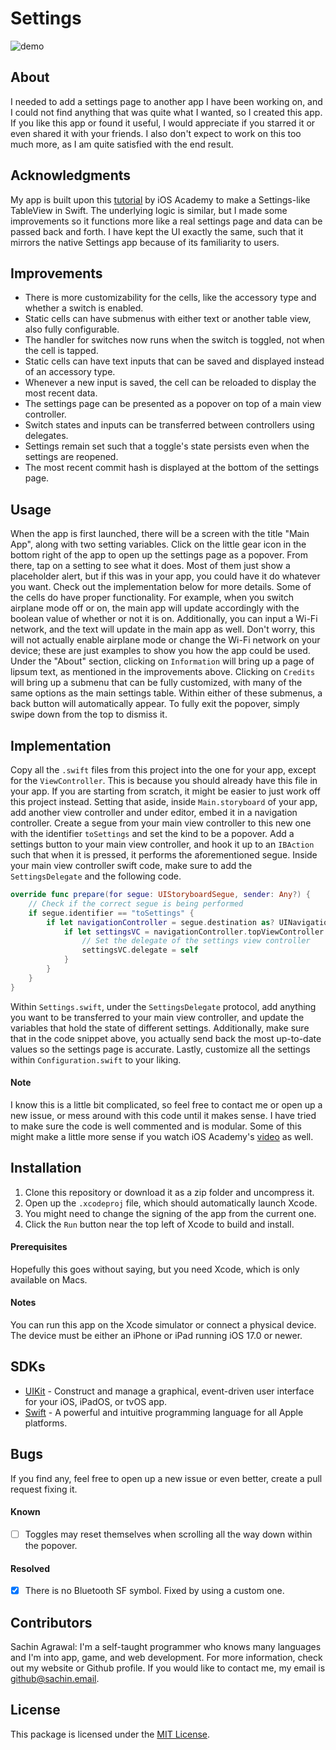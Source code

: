 # Settings

![demo](demo.gif)

## About
I needed to add a settings page to another app I have been working on, and I could not find anything that was quite what I wanted, so I created this app. If you like this app or found it useful, I would appreciate if you starred it or even shared it with your friends. I also don't expect to work on this too much more, as I am quite satisfied with the end result.

## Acknowledgments
My app is built upon this [tutorial](https://www.youtube.com/watch?v=2FigkAlz1Bg) by iOS Academy to make a Settings-like TableView in Swift. The underlying logic is similar, but I made some improvements so it functions more like a real settings page and data can be passed back and forth. I have kept the UI exactly the same, such that it mirrors the native Settings app because of its familiarity to users.

## Improvements
* There is more customizability for the cells, like the accessory type and whether a switch is enabled.
* Static cells can have submenus with either text or another table view, also fully configurable.
* The handler for switches now runs when the switch is toggled, not when the cell is tapped.
* Static cells can have text inputs that can be saved and displayed instead of an accessory type.
* Whenever a new input is saved, the cell can be reloaded to display the most recent data.
* The settings page can be presented as a popover on top of a main view controller.
* Switch states and inputs can be transferred between controllers using delegates.
* Settings remain set such that a toggle's state persists even when the settings are reopened.
* The most recent commit hash is displayed at the bottom of the settings page.

## Usage
When the app is first launched, there will be a screen with the title "Main App", along with two setting variables. Click on the little gear icon in the bottom right of the app to open up the settings page as a popover. From there, tap on a setting to see what it does. Most of them just show a placeholder alert, but if this was in your app, you could have it do whatever you want. Check out the implementation below for more details. Some of the cells do have proper functionality. For example, when you switch airplane mode off or on, the main app will update accordingly with the boolean value of whether or not it is on. Additionally, you can input a Wi-Fi network, and the text will update in the main app as well. Don't worry, this will not actually enable airplane mode or change the Wi-Fi network on your device; these are just examples to show you how the app could be used. Under the "About" section, clicking on `Information` will bring up a page of lipsum text, as mentioned in the improvements above. Clicking on `Credits` will bring up a submenu that can be fully customized, with many of the same options as the main settings table. Within either of these submenus, a back button will automatically appear. To fully exit the popover, simply swipe down from the top to dismiss it.

## Implementation
Copy all the `.swift` files from this project into the one for your app, except for the `ViewController`. This is because you should already have this file in your app. If you are starting from scratch, it might be easier to just work off this project instead. Setting that aside, inside `Main.storyboard` of your app, add another view controller and under editor, embed it in a navigation controller. Create a segue from your main view controller to this new one with the identifier `toSettings` and set the kind to be a popover. Add a settings button to your main view controller, and hook it up to an `IBAction` such that when it is pressed, it performs the aforementioned segue. Inside your main view controller swift code, make sure to add the `SettingsDelegate` and the following code.

```swift
override func prepare(for segue: UIStoryboardSegue, sender: Any?) {
    // Check if the correct segue is being performed
    if segue.identifier == "toSettings" {
        if let navigationController = segue.destination as? UINavigationController {
            if let settingsVC = navigationController.topViewController as? SettingsViewController {
                // Set the delegate of the settings view controller
                settingsVC.delegate = self
            }
        }
    }
}
```

Within `Settings.swift`, under the `SettingsDelegate` protocol, add anything you want to be transferred to your main view controller, and update the variables that hold the state of different settings. Additionally, make sure that in the code snippet above, you actually send back the most up-to-date values so the settings page is accurate. Lastly, customize all the settings within `Configuration.swift` to your liking. 

#### Note
I know this is a little bit complicated, so feel free to contact me or open up a new issue, or mess around with this code until it makes sense. I have tried to make sure the code is well commented and is modular. Some of this might make a little more sense if you watch iOS Academy's [video](https://www.youtube.com/watch?v=2FigkAlz1Bg) as well.

## Installation
1. Clone this repository or download it as a zip folder and uncompress it.
2. Open up the `.xcodeproj` file, which should automatically launch Xcode.
3. You might need to change the signing of the app from the current one.
4. Click the `Run` button near the top left of Xcode to build and install.

#### Prerequisites
Hopefully this goes without saying, but you need Xcode, which is only available on Macs.

#### Notes
You can run this app on the Xcode simulator or connect a physical device. <br>
The device must be either an iPhone or iPad running iOS 17.0 or newer.

## SDKs
* [UIKit](https://developer.apple.com/documentation/uikit/) - Construct and manage a graphical, event-driven user interface for your iOS, iPadOS, or tvOS app.
* [Swift](https://developer.apple.com/swift/) - A powerful and intuitive programming language for all Apple platforms.

## Bugs
If you find any, feel free to open up a new issue or even better, create a pull request fixing it.

#### Known
- [ ] Toggles may reset themselves when scrolling all the way down within the popover.

#### Resolved
- [x] There is no Bluetooth SF symbol. Fixed by using a custom one.

## Contributors
Sachin Agrawal: I'm a self-taught programmer who knows many languages and I'm into app, game, and web development. For more information, check out my website or Github profile. If you would like to contact me, my email is [github@sachin.email](mailto:github@sachin.email).

## License
This package is licensed under the [MIT License](LICENSE.txt).
